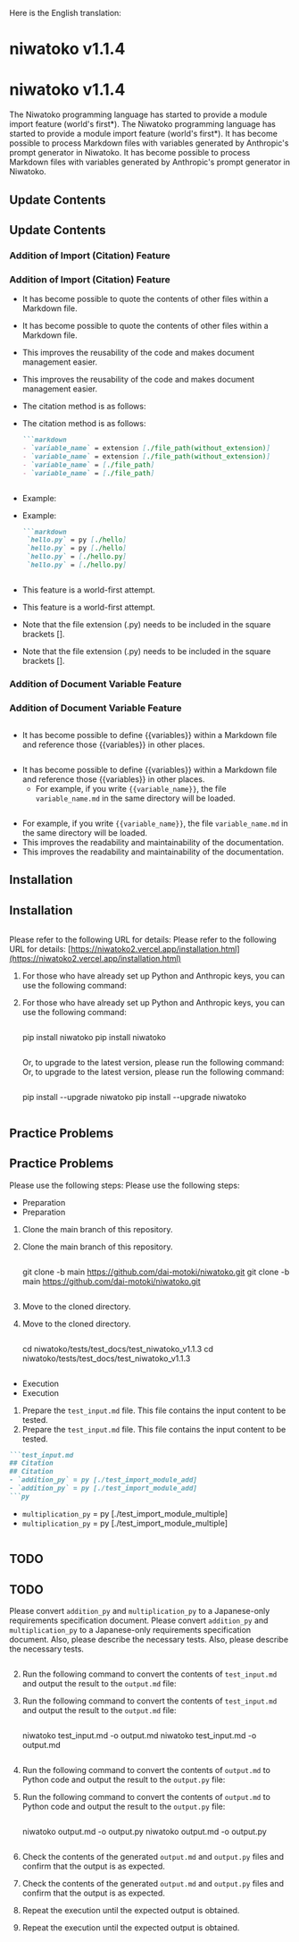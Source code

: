 Here is the English translation:

# niwatoko v1.1.4
# niwatoko v1.1.4

The Niwatoko programming language has started to provide a module import feature (world's first*).
The Niwatoko programming language has started to provide a module import feature (world's first*).
It has become possible to process Markdown files with variables generated by Anthropic's prompt generator in Niwatoko.
It has become possible to process Markdown files with variables generated by Anthropic's prompt generator in Niwatoko.


## Update Contents
## Update Contents

### Addition of Import (Citation) Feature
### Addition of Import (Citation) Feature
- It has become possible to quote the contents of other files within a Markdown file.
- It has become possible to quote the contents of other files within a Markdown file.
- This improves the reusability of the code and makes document management easier.
- This improves the reusability of the code and makes document management easier.

- The citation method is as follows:
- The citation method is as follows:
   ```markdown
   ```markdown
   - `variable_name` = extension [./file_path(without_extension)]
   - `variable_name` = extension [./file_path(without_extension)]
   - `variable_name` = [./file_path]
   - `variable_name` = [./file_path]
   ```
   ```
- Example:
- Example:
   ```markdown
   ```markdown
    `hello.py` = py [./hello]
    `hello.py` = py [./hello]
    `hello.py` = [./hello.py]
    `hello.py` = [./hello.py]
   ```
   ```
- This feature is a world-first attempt.
- This feature is a world-first attempt.
- Note that the file extension (.py) needs to be included in the square brackets [].
- Note that the file extension (.py) needs to be included in the square brackets [].

### Addition of Document Variable Feature
### Addition of Document Variable Feature
```
```
- It has become possible to define {{variables}} within a Markdown file and reference those {{variables}} in other places.
```
```
- It has become possible to define {{variables}} within a Markdown file and reference those {{variables}} in other places.
  - For example, if you write `{{variable_name}}`, the file `variable_name.md` in the same directory will be loaded.
```
```
  - For example, if you write `{{variable_name}}`, the file `variable_name.md` in the same directory will be loaded.
- This improves the readability and maintainability of the documentation.
- This improves the readability and maintainability of the documentation.

## Installation
## Installation
```
```

Please refer to the following URL for details:
Please refer to the following URL for details:
[https://niwatoko2.vercel.app/installation.html](https://niwatoko2.vercel.app/installation.html)

1. For those who have already set up Python and Anthropic keys, you can use the following command:
1. For those who have already set up Python and Anthropic keys, you can use the following command:

   ```
   ```
   pip install niwatoko
   pip install niwatoko
   ```
   ```

   Or, to upgrade to the latest version, please run the following command:
   Or, to upgrade to the latest version, please run the following command:

   ```
   ```
   pip install --upgrade niwatoko
   pip install --upgrade niwatoko
   ```
   ```

## Practice Problems
## Practice Problems

Please use the following steps:
Please use the following steps:
- Preparation
- Preparation
1. Clone the main branch of this repository.
1. Clone the main branch of this repository.

   ```
   ```
   git clone -b main https://github.com/dai-motoki/niwatoko.git
   git clone -b main https://github.com/dai-motoki/niwatoko.git
   ```
   ```

2. Move to the cloned directory.
2. Move to the cloned directory.

   ```
   ```
   cd niwatoko/tests/test_docs/test_niwatoko_v1.1.3
   cd niwatoko/tests/test_docs/test_niwatoko_v1.1.3
   ```
   ```

- Execution
- Execution

1. Prepare the `test_input.md` file. This file contains the input content to be tested.
1. Prepare the `test_input.md` file. This file contains the input content to be tested.

```test_input.md
```test_input.md
## Citation
## Citation
- `addition_py` = py [./test_import_module_add]
- `addition_py` = py [./test_import_module_add]
```py
```
- `multiplication_py` = py [./test_import_module_multiple]  
- `multiplication_py` = py [./test_import_module_multiple]  
```py
```

## TODO
## TODO
Please convert `addition_py` and `multiplication_py` to a Japanese-only requirements specification document.
Please convert `addition_py` and `multiplication_py` to a Japanese-only requirements specification document.
Also, please describe the necessary tests.
Also, please describe the necessary tests.
```
```

2. Run the following command to convert the contents of `test_input.md` and output the result to the `output.md` file:
2. Run the following command to convert the contents of `test_input.md` and output the result to the `output.md` file:

   ```
   ```
   niwatoko test_input.md -o output.md
   niwatoko test_input.md -o output.md
   ```
   ```

3. Run the following command to convert the contents of `output.md` to Python code and output the result to the `output.py` file:
3. Run the following command to convert the contents of `output.md` to Python code and output the result to the `output.py` file:

   ```
   ```
   niwatoko output.md -o output.py
   niwatoko output.md -o output.py
   ```
   ```

4. Check the contents of the generated `output.md` and `output.py` files and confirm that the output is as expected.
4. Check the contents of the generated `output.md` and `output.py` files and confirm that the output is as expected.

5. Repeat the execution until the expected output is obtained.
5. Repeat the execution until the expected output is obtained.